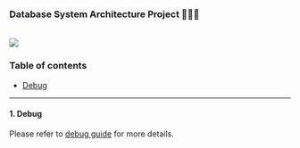 ### Database System Architecture Project 👨🏻‍💻

</br>

<div>
  <a href="https://open.vscode.dev/mohammadzainabbas/database-system-architecture-project" target="_blank" style="cursor: pointer;"> 
    <img src="https://open.vscode.dev/badges/open-in-vscode.svg" style="cursor: pointer;"/>
  </a>
</div>

### Table of contents

<!-- - [Introduction](#introduction) -->
- [Debug](#debug)

---

<!-- <a id="introduction" />

#### 1. Introduction

Range types in PostgreSQL are data types for representing a continuous interval of values. Interestingly range types can be instantiated with a subtype, then they express intervals of this subtype. For instance, ranges of timestamp is a time interval, e.g. the lecture slot. Clearly the subtystrictly left ofpe must have a total order so that it is well-defined whether element values are within, before, or after a range of values.

In this project, we are aiming to develop  Range Types: Statistics, Selectivity and Join Estimations

PostgreSQL (a.k.a _Postgres_) is a free and open-source relational database management system emphasizing extensibility and SQL compliance. It was originally named _POSTGRES_, referring to its origins as a successor to the _Ingres_ database developed at the _University of California, Berkeley_.
 -->


<a id="debug" />

#### 1. Debug

Please refer to [debug guide](https://github.com/mohammadzainabbas/database-system-architecture-project/blob/main/docs/DEBUG.md) for more details.
